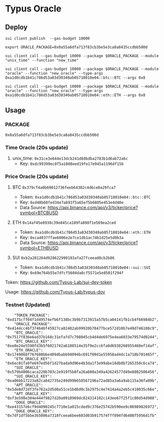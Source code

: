 # Typus Oracle

## Deploy

`sui client publish  --gas-budget 10000`

`export ORACLE_PACKAGE=0x0a55a6dfa713f83cb3be5e3ca8a8435ccdbb500d`

`sui client call --gas-budget 10000 --package $ORACLE_PACKAGE --module "unix_time" --function "new_time"`

`sui client call --gas-budget 10000 --package $ORACLE_PACKAGE --module "oracle" --function "new_oracle" --type-args  0xa1d0cdb1b41c786d53a03d30340ab05718010e04::btc::BTC --args 0x8`

`sui client call --gas-budget 10000 --package $ORACLE_PACKAGE --module "oracle" --function "new_oracle" --type-args  0xa1d0cdb1b41c786d53a03d30340ab05718010e04::eth::ETH --args 0x8`

## Usage

### PACKAGE

`0x0a55a6dfa713f83cb3be5e3ca8a8435ccdbb500d`

### Time Oracle (20s update)

1. unix_time: `0x31ce3e644e13dcb241d68bdba2783b1d6ab72a6c`
    - Key: `0xdc99399ec8f5a1888eed19fe17e945a1196df15b`

### Price Oracle (20s update)

1. BTC `0x379cf4a0b69012736feeb64302c4d6ce0a29fca7`

    - Token: `0xa1d0cdb1b41c786d53a03d30340ab05718010e04::btc::BTC`
    - Key: `0xd48b60fed34e7ab93f5a65ef5b6805e453e4d40e`
    - Data Source: https://api.binance.com/api/v3/ticker/price?symbol=BTCBUSD

2. ETH `0x14af45e8938c39e845ca189fa898f1e569ea2ced`

    - Token: `0xa1d0cdb1b41c786d53a03d30340ab05718010e04::eth::ETH`
    - Key: `0xca4037ffae6006e2e7ce1db1ac74b1d25e5d0b3a`
    - Data Source: https://api.binance.com/api/v3/ticker/price?symbol=ETHBUSD

3. SUI `0xb2a281264d928622999103afa27fceead0cb2b86`
    - Token: `0xa1d0cdb1b41c786d53a03d30340ab05718010e04::sui::SUI`
    - Key: `0x69e764b55e7dfcf5604da8cf5571e5e8501f294f`

Token: https://github.com/Typus-Lab/sui-dev-token

Usage: https://github.com/Typus-Lab/typus-dov

<!-- ## Supra Oracle
https://supraoracles.com

`sui client call --gas-budget 10000 --package $PACKAGE --module "supra" --function "retrieve_price" --args 0xc40820e20346809f11f0bd04e954792f897a84d0 btc_usdt` -->

### Testnet (Updated)

```
    "TOKEN_PACKAGE": "0xd175cff04f1d49574efb6f138bc3b9b7313915a57b5ca04141fb1cb4f66984b2",
    "ORACLE_PACKAGE": "0x4144cc4bf374646f45927ca82482ab99920b78477bce572d10b7e49d746108c9",
    "BTC_ORACLE": "0x7517f836e6ad37b168c31efafd7c708045cb4d4de6975e4ea6033e79574d0244",
    "BTC_ORACLE_KEY": "0xe8e24e5590fd3b5f6021742a6188514e35f9e2cc6fa0d6938268955460ef14af",
    "ETH_ORACLE": "0x1749868f767680bbe409dbabb94094bc691f09d1e55958ad4dc1a718b701465f",
    "ETH_ORACLE_KEY": "0x6ec01fa9fe697ed56f1d27bada9d96e4b3da1f3e99abe18db0b7265350c6ca74",
    "SUI_ORACLE": "0x579b4006caca220b703c2e919f5b8fa26a600a349a42624577d49e8802506456",
    "SUI_ORACLE_KEY": "0xa06bb17223a82ca842735e249d99b658567196a72ad85a3a6a9ab115a36fa89b",
    "APT_ORACLE": "0x5de8d72df3fe762a2d5d0a51ce1bd6d0c1b2975c4e7414a4a2eb5c410035c66e",
    "APT_ORACLE_KEY": "0xf3e598e304e444f9827d20a0918969dc824314102c143ee67f25f1c80d54d988",
    "DOGE_ORACLE": "0xe43157e6cf9d4090245c7710e1a015cded9c376e25742b590ee9c06989826972",
    "DOGE_ORACLE_KEY": "0x7df1df5bbe3b5086a7318fceea6bee603d03b917574fff894fd6408f5956d1fb"
```
